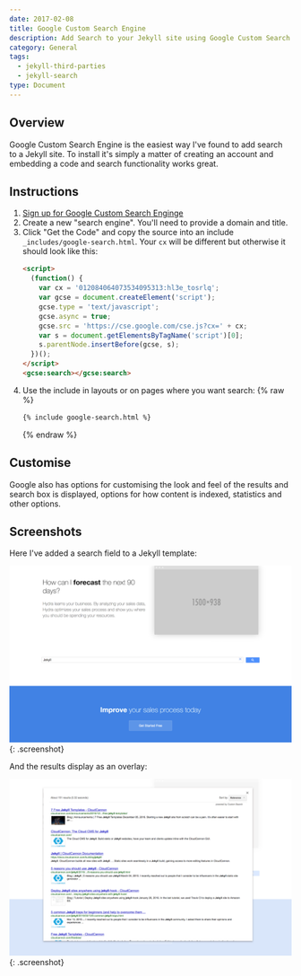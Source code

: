 ```yaml
---
date: 2017-02-08
title: Google Custom Search Engine
description: Add Search to your Jekyll site using Google Custom Search Engine
category: General
tags:
  - jekyll-third-parties
  - jekyll-search
type: Document
---
```


## Overview

Google Custom Search Engine is the easiest way I've found to add search to a Jekyll site. To install it's simply a matter of creating an account and embedding a code and search functionality works great.  

## Instructions

1.  [Sign up for Google Custom Search Enginge](https://cse.google.com/)
2.  Create a new "search engine". You'll need to provide a domain and title.
3.  Click "Get the Code" and copy the source into an include `_includes/google-search.html`. Your `cx` will be different but otherwise it should look like this:
    ~~~html
    <script>
      (function() {
        var cx = '012084064073534095313:hl3e_tosrlq';
        var gcse = document.createElement('script');
        gcse.type = 'text/javascript';
        gcse.async = true;
        gcse.src = 'https://cse.google.com/cse.js?cx=' + cx;
        var s = document.getElementsByTagName('script')[0];
        s.parentNode.insertBefore(gcse, s);
      })();
    </script>
    <gcse:search></gcse:search>
    ~~~
4.  Use the include in layouts or on pages where you want search:
    {% raw %}
    ~~~html
    {% include google-search.html %}
    ~~~
    {% endraw %}

## Customise

Google also has options for customising the look and feel of the results and search box is displayed, options for how content is indexed, statistics and other options.

## Screenshots

Here I've added a search field to a Jekyll template:

![Search box](/images/tutorials/google-custom-search-engine/search-box.png){: .screenshot}

And the results display as an overlay:

![Results](/images/tutorials/google-custom-search-engine/results.png){: .screenshot}